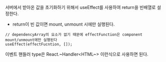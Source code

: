 서버에서 받아온 값을 초기화하기 위해서 useEffect를 사용하여 return을 빈배열로 설정한다.

- return이 빈 값이면 mount, unmount 시에만 실행된다.

```tsx
// dependencyArray의 요소가 없기 때문에 effectFunction은 component mount/unmount에만 실행된다
useEffect(effectFucntion, []);
```

이벤트 핸들러 type은 React.~Handler<HTML~> 이런식으로 사용하면 된다.